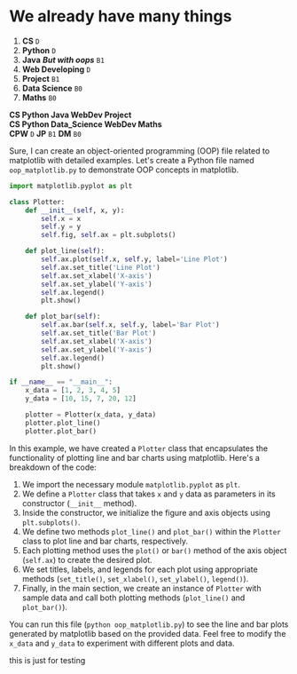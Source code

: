 # We already have many things
1. **CS** `D`
2. **Python** `D`
3. **Java** ***But with oops*** `B1`
4. **Web Developing** `D`
5. **Project** `B1`
6. **Data Science** `B0`
7. **Maths** `B0`

**CS Python Java WebDev Project** <br>
**CS Python Data_Science WebDev Maths** <br>
**CPW** `D`
**JP** `B1`
**DM** `B0`

Sure, I can create an object-oriented programming (OOP) file related to matplotlib with detailed examples. Let's create a Python file named `oop_matplotlib.py` to demonstrate OOP concepts in matplotlib.

```python
import matplotlib.pyplot as plt

class Plotter:
    def __init__(self, x, y):
        self.x = x
        self.y = y
        self.fig, self.ax = plt.subplots()

    def plot_line(self):
        self.ax.plot(self.x, self.y, label='Line Plot')
        self.ax.set_title('Line Plot')
        self.ax.set_xlabel('X-axis')
        self.ax.set_ylabel('Y-axis')
        self.ax.legend()
        plt.show()

    def plot_bar(self):
        self.ax.bar(self.x, self.y, label='Bar Plot')
        self.ax.set_title('Bar Plot')
        self.ax.set_xlabel('X-axis')
        self.ax.set_ylabel('Y-axis')
        self.ax.legend()
        plt.show()

if __name__ == "__main__":
    x_data = [1, 2, 3, 4, 5]
    y_data = [10, 15, 7, 20, 12]

    plotter = Plotter(x_data, y_data)
    plotter.plot_line()
    plotter.plot_bar()
```

In this example, we have created a `Plotter` class that encapsulates the functionality of plotting line and bar charts using matplotlib. Here's a breakdown of the code:

1. We import the necessary module `matplotlib.pyplot` as `plt`.
2. We define a `Plotter` class that takes `x` and `y` data as parameters in its constructor (`__init__` method).
3. Inside the constructor, we initialize the figure and axis objects using `plt.subplots()`.
4. We define two methods `plot_line()` and `plot_bar()` within the `Plotter` class to plot line and bar charts, respectively.
5. Each plotting method uses the `plot()` or `bar()` method of the axis object (`self.ax`) to create the desired plot.
6. We set titles, labels, and legends for each plot using appropriate methods (`set_title()`, `set_xlabel()`, `set_ylabel()`, `legend()`).
7. Finally, in the main section, we create an instance of `Plotter` with sample data and call both plotting methods (`plot_line()` and `plot_bar()`).

You can run this file (`python oop_matplotlib.py`) to see the line and bar plots generated by matplotlib based on the provided data. Feel free to modify the `x_data` and `y_data` to experiment with different plots and data.

this is just for testing